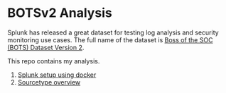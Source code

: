 # BOTSv2 Analysis

Splunk has released a great dataset for testing log analysis and security monitoring use cases. The full name of the dataset is [Boss of the SOC (BOTS) Dataset Version 2](https://github.com/splunk/botsv2/).

This repo contains my analysis. 

1. [Splunk setup using docker](https://github.com/ogrodas/BOTSv2-analysis/blob/master/Splunk%20setup%20using%20docker.ipynb)
2. [Sourcetype overview](https://github.com/ogrodas/BOTSv2-analysis/blob/master/Sourcetypes%20overview.ipynb)


